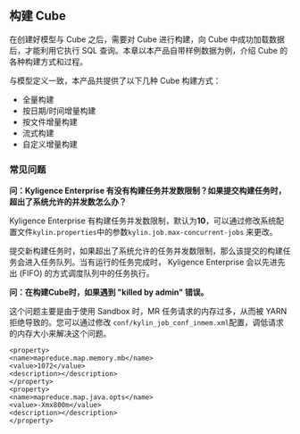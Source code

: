 ## 构建 Cube

在创建好模型与 Cube 之后，需要对 Cube 进行构建，向 Cube 中成功加载数据后，才能利用它执行 SQL 查询。本章以本产品自带样例数据为例，介绍 Cube 的各种构建方式和过程。

与模型定义一致，本产品共提供了以下几种 Cube 构建方式：
- 全量构建
- 按日期/时间增量构建
- 按文件增量构建
- 流式构建
- 自定义增量构建

### 常见问题

**问：Kyligence Enterprise 有没有构建任务并发数限制？如果提交构建任务时，超出了系统允许的并发数怎么办？**

Kyligence Enterprise 有构建任务并发数限制，默认为**10**，可以通过修改系统配置文件`kylin.properties`中的参数`kylin.job.max-concurrent-jobs` 来更改。

提交新构建任务时，如果超出了系统允许的任务并发数限制，那么该提交的构建任务会进入任务队列。当有运行的任务完成时， Kyligence Enterprise 会以先进先出 (FIFO) 的方式调度队列中的任务执行。

**问：在构建Cube时，如果遇到 "killed by admin" 错误。**

这个问题主要是由于使用 Sandbox 时，MR 任务请求的内存过多，从而被 YARN 拒绝导致的。您可以通过修改 `conf/kylin_job_conf_inmem.xml`配置，调低请求的内存大小来解决这个问题。

```properties
<property>
<name>mapreduce.map.memory.mb</name>
<value>1072</value>
<description></description>
</property>
<property>
<name>mapreduce.map.java.opts</name>
<value>-Xmx800m</value>
<description></description>
</property>
```